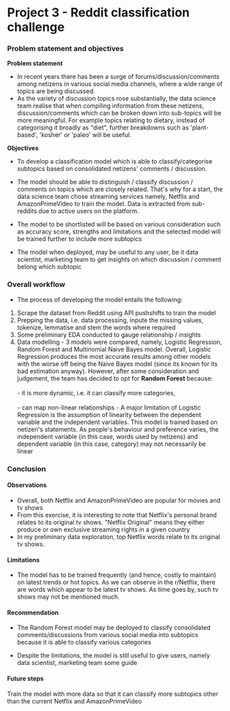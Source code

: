 # Project 3 - Reddit classification challenge


### Problem statement and objectives

**Problem statement**

- In recent years there has been a surge of forums/discussion/comments among netizens in various social media channels, where a wide range of topics are being discussed.
- As the variety of discussion topics rose substantially, the data science team realise that when compiling information from these netizens, discussion/comments which can be broken down into sub-topics will be more meaningful. For example topics relating to dietary, instead of categorising it broadly as "diet", further breakdowns such as 'plant-based', 'kosher' or 'paleo' will be useful.

**Objectives**

- To develop a classification model which is able to classify/categorise subtopics based on consolidated netizens' comments / discussion. 

- The model should be able to distinguish / classify discussion / comments on topics which are closely related. That's why for a start, the data science team chose streaming services namely, Netflix and AmazonPrimeVideo to train the model. Data is extracted from sub-reddits due to active users on the platform. 

- The model to be shortlisted will be based on various consideration such as accuracy score, strengths and limitations and the selected model will be trained further to include more subtopics

- The model when deployed, may be useful to any user, be it data scientist, marketing team to get insights on which discussion / comment belong which subtopic


### Overall workflow
- The process of developing the model entails the following:
1. Scrape the dataset from Reddit using API pushshifts to train the model
2. Prepping the data, i.e. data processing, inpute the missing values, tokenize, lemmatise and stem the words where required
3. Some preliminary EDA conducted to gauge relationship / insights 
4. Data modelling - 3 models were compared, namely, Logistic Regression, Random Forest and Multinomial Naive Bayes model. Overall, Logistic Regression produces the most accurate results among other models with the worse off being the Naive Bayes model (since its known for its bad estimation anyway). However, after some consideration and judgement, the team has decided to opt for **Random Forest** because: <br><br>- it is more dynamic, i.e. it can classify more categories, <br><br>- can map non-linear relationships - A major limitation of Logistic Regression is the assumption of linearity between the dependent variable and the independent variables. This model is trained based on netizen's statements. As people's behaviour and preference varies, the independent variable (in this case, words used by netizens) and dependent variable (in this case, category) may not necessarily be linear

### Conclusion

#### Observations

- Overall, both Netflix and AmazonPrimeVideo are popular for movies and tv shows
- From this exercise, it is interesting to note that Netflix's personal brand relates to its original tv shows. "Netflix Original" means they either produce or own exclusive streaming rights in a given country
- In my preliminary data exploration, top Netflix words relate to its original tv shows.

#### Limitations

- The model has to be trained frequently (and hence, costly to maintain) on latest trends or hot topics. As we can observe in the r/Netflix, there are words which appear to be latest tv shows. As time goes by, such tv shows may not be mentioned much. 

#### Recommendation
- The Random Forest model may be deployed to classify consolidated comments/discussions from various social media into subtopics because it is able to classify various categories

- Despite the limitations, the model is still useful to give users, namely data scientist, marketing team some guide

#### Future steps

Train the model with more data so that it can classify more subtopics other than the current Netflix and AmazonPrimeVideo